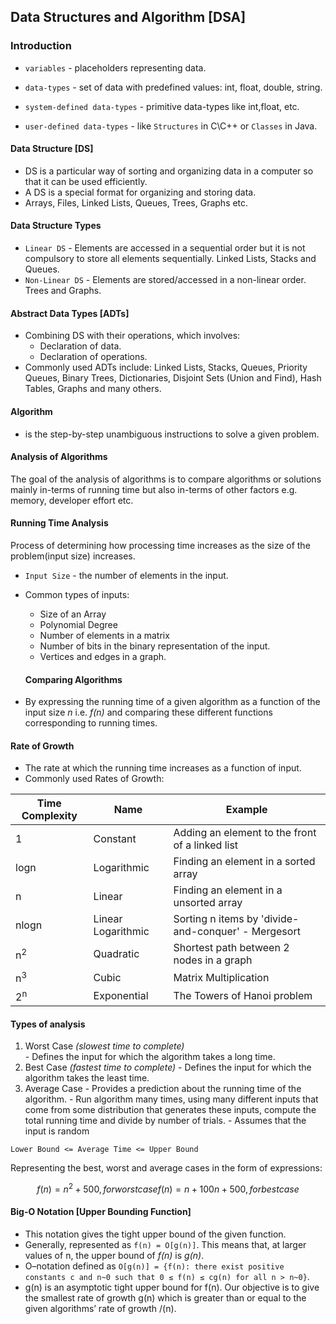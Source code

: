 ## Data Structures and Algorithm [DSA]
### Introduction
- ```variables``` - placeholders representing data.

- ```data-types``` - set of data with predefined values: int, float, double, string.

- ```system-defined data-types``` - primitive data-types like int,float, etc.

- ```user-defined data-types``` - like ```Structures``` in C\C++ or ```Classes``` in Java.
#### Data Structure [DS]
- DS is a particular way of sorting and organizing data in a computer so that it can be used efficiently.
- A DS is a special format for organizing and storing data.
- Arrays, Files, Linked Lists, Queues, Trees, Graphs etc.
#### Data Structure Types
- ```Linear DS``` - Elements are accessed in a sequential order but it is not compulsory to store all elements sequentially. Linked Lists, Stacks and Queues.
- ```Non-Linear DS``` - Elements are stored/accessed in a non-linear order. Trees and Graphs.
#### Abstract Data Types [ADTs]
- Combining DS with their operations, which involves:
  - Declaration of data.
  - Declaration of operations.
- Commonly used ADTs include: Linked Lists, Stacks, Queues, Priority Queues, Binary Trees, Dictionaries, Disjoint Sets (Union and Find), Hash Tables, Graphs and many others.
#### Algorithm
- is the step-by-step unambiguous instructions to solve a given problem.
#### Analysis of Algorithms
The goal of the analysis of algorithms is to compare algorithms or solutions mainly in-terms of running time but also in-terms of other factors e.g. memory, developer effort etc.
#### Running Time Analysis
Process of determining how processing time increases as the size of the problem(input size) increases.

- ```Input Size``` - the number of elements in the input.

- Common types of inputs:
  - Size of an Array
  - Polynomial Degree
  - Number of elements in a matrix
  - Number of bits in the binary representation of the input.
  - Vertices and edges in a graph.

  #### Comparing Algorithms
- By expressing the running time of a given algorithm as a function of the input size *n* i.e. *f(n)* and comparing these different functions corresponding to running times.
#### Rate of Growth
 - The rate at which the running time increases as a function of input.
 - Commonly used Rates of Growth:
 
 | Time Complexity | Name | Example |
 | ----------- | ----------- | ----------- |
 | 1 | Constant | Adding an element to the front of a linked list |
 | logn | Logarithmic | Finding an element in a sorted array |
 | n | Linear | Finding an element in a unsorted array |
 | nlogn | Linear Logarithmic | Sorting n items by 'divide-and-conquer' - Mergesort |
 | n<sup>2</sup> | Quadratic | Shortest path between 2 nodes in a graph |
 | n<sup>3</sup> | Cubic | Matrix Multiplication |
 | 2<sup>n</sup> | Exponential | The Towers of Hanoi problem |

 #### Types of analysis
  1. Worst Case *(slowest time to complete)*  
    - Defines the input for which the algorithm takes a long time.
  2. Best Case *(fastest time to complete)*
    - Defines the input for which the algorithm takes the least time.
  3. Average Case
    - Provides a prediction about the running time of the algorithm.
    - Run algorithm many times, using many different inputs that come from some distribution that generates these inputs, compute the total running time and divide by number of trials.
    - Assumes that the input is random
    
    Lower Bound <= Average Time <= Upper Bound

  Representing the best, worst and average cases in the form of expressions:

  ```math
  f(n) = n^2 + 500, for worst case

  f(n) = n + 100n + 500, for best case
  ```
  #### Big-O Notation [Upper Bounding Function]
  - This notation gives the tight upper bound of the given function.
  - Generally, represented as ```f(n) = O[g(n)]```. This means that, at larger values of n, the upper bound of *f(n)* is *g(n)*.
  - O–notation defined as ```O[g(n)] = {f(n): there exist positive constants c and n~0 such that 0 ≤ f(n) ≤ cg(n) for all n > n~0}```.
  - g(n) is an asymptotic tight upper bound for f(n). Our objective is to give the smallest rate of growth g(n) which is greater than or equal to the given algorithms’ rate of growth /(n).
